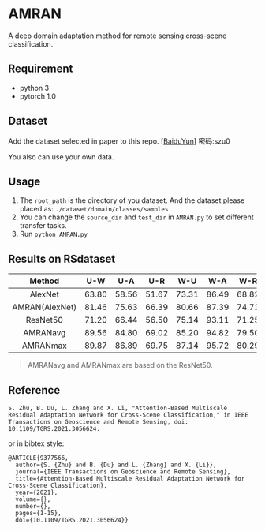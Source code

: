 # AMRAN
A deep domain adaptation method for remote sensing cross-scene classification.

## Requirement
* python 3
* pytorch 1.0

## Dataset
Add the dataset selected in paper to this repo. [[BaiduYun](https://pan.baidu.com/s/1WOuXxOe1mav9cKdESsCXDw)] 密码:szu0

You also can use your own data.

## Usage
1. The `root_path` is the directory of you dataset. And the dataset please placed as: `./dataset/domain/classes/samples`
2. You can change the `source_dir` and `test_dir` in `AMRAN.py` to set different transfer tasks.
3. Run `python AMRAN.py`

## Results on RSdataset
|     Method     |   U-W  |   U-A  |   U-R  |   W-U  |   W-A  |   W-R  |   A-U  |   A-W  |   A-R  |   R-U  |   R-W  |   R-A  |   AVG  |
|:--------------:|:------:|:------:|:------:|:------:|:------:|:------:|:------:|:------:|:------:|:------:|:------:|:------:|:------:|
|     AlexNet    | 63.80  | 58.56  | 51.67  | 73.31  | 86.49  | 68.82  | 64.84  | 96.20  | 73.22  | 78.09  | 86.71  | 81.65  | 73.61  |
| AMRAN(AlexNet) | 81.46  | 75.63  | 66.39  | 80.66  | 87.39  | 74.71  | 70.74  | 96.52  | 76.63  | 82.86  | 88.29  | 85.14  | 80.53  |
|    ResNet50    | 71.20  | 66.44  | 56.50  | 75.14  | 93.11  | 71.25  | 74.86  | 98.42  | 76.88  | 80.71  | 86.71  | 85.18  | 78.03  |
|    AMRANavg    | 89.56  | 84.80  | 69.02  | 85.20  | 94.82  | 79.50  | 88.16  | 99.68  | 81.00  | 87.56  | 94.59  | 94.48  | 87.36  |
|    AMRANmax    | 89.87  | 86.89  | 69.75  | 87.14  | 95.72  | 80.29  | 90.00  | 99.68  | 81.75  | 89.86  | 94.94  | 94.59  | 88.37  |

> AMRANavg and AMRANmax are based on the ResNet50.
> 
## Reference

```
S. Zhu, B. Du, L. Zhang and X. Li, "Attention-Based Multiscale Residual Adaptation Network for Cross-Scene Classification," in IEEE Transactions on Geoscience and Remote Sensing, doi: 10.1109/TGRS.2021.3056624.
```

or in bibtex style:

```
@ARTICLE{9377566,
  author={S. {Zhu} and B. {Du} and L. {Zhang} and X. {Li}},
  journal={IEEE Transactions on Geoscience and Remote Sensing}, 
  title={Attention-Based Multiscale Residual Adaptation Network for Cross-Scene Classification}, 
  year={2021},
  volume={},
  number={},
  pages={1-15},
  doi={10.1109/TGRS.2021.3056624}}
```
